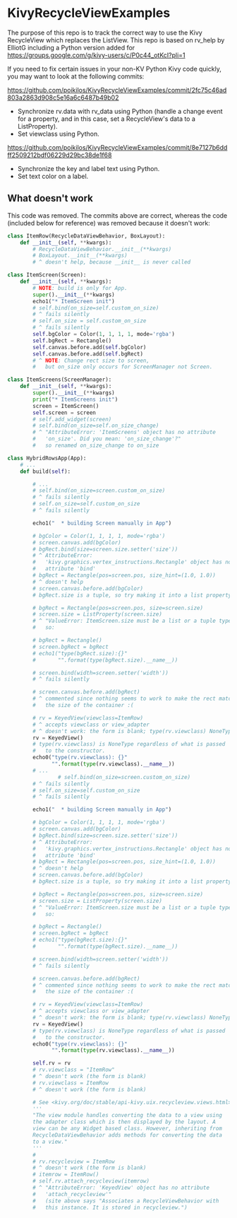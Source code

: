 # KivyRecycleViewExamples
The purpose of this repo is to track the correct way to use the Kivy RecycleView which replaces the ListView. This repo is based on rv_help by ElliotG including a Python version added for https://groups.google.com/g/kivy-users/c/P0c44_otKcI?pli=1

If you need to fix certain issues in your non-KV Python Kivy code quickly, you may want to look at the following commits:

<https://github.com/poikilos/KivyRecycleViewExamples/commit/2fc75c46ad803a2863d908c5e16a6c6487b49b02>
- Synchronize rv.data with rv_data using Python (handle a change event for a property, and in this case, set a RecycleView's data to a ListProperty).
- Set viewclass using Python.

<https://github.com/poikilos/KivyRecycleViewExamples/commit/8e7127b6ddff2509212bdf06229d29bc38de1f68>
- Synchronize the key and label text using Python.
- Set text color on a label.


## What doesn't work
This code was removed. The commits above are correct, whereas the code (included below for reference) was removed because it doesn't work:
```Python
class ItemRow(RecycleDataViewBehavior, BoxLayout):
    def __init__(self, **kwargs):
        # RecycleDataViewBehavior.__init__(**kwargs)
        # BoxLayout.__init__(**kwargs)
        # ^ doesn't help, because __init__ is never called

class ItemScreen(Screen):
    def __init__(self, **kwargs):
        # NOTE: build is only for App.
        super().__init__(**kwargs)
        echo1("* ItemScreen init")
        # self.bind(on_size=self.custom_on_size)
        # ^ fails silently
        # self.on_size = self.custom_on_size
        # ^ fails silently
        self.bgColor = Color(1, 1, 1, 1, mode='rgba')
        self.bgRect = Rectangle()
        self.canvas.before.add(self.bgColor)
        self.canvas.before.add(self.bgRect)
        # ^ NOTE: Change rect size to screen,
        #   but on_size only occurs for ScreenManager not Screen.

class ItemScreens(ScreenManager):
    def __init__(self, **kwargs):
        super().__init__(**kwargs)
        print("* ItemScreens init")
        screen = ItemScreen()
        self.screen = screen
        # self.add_widget(screen)
        # self.bind(on_size=self.on_size_change)
        # ^ "AttributeError: 'ItemScreens' object has no attribute
        #   'on_size'. Did you mean: 'on_size_change'?"
        #   so renamed on_size_change to on_size

class HybridRowsApp(App):
    # ...
    def build(self):

        # ...
        # self.bind(on_size=screen.custom_on_size)
        # ^ fails silently
        # self.on_size=self.custom_on_size
        # ^ fails silently

        echo1("  * building Screen manually in App")

        # bgColor = Color(1, 1, 1, 1, mode='rgba')
        # screen.canvas.add(bgColor)
        # bgRect.bind(size=screen.size.setter('size'))
        # ^ AttributeError:
        #   'kivy.graphics.vertex_instructions.Rectangle' object has no
        #   attribute 'bind'
        # bgRect = Rectangle(pos=screen.pos, size_hint=(1.0, 1.0))
        # ^ doesn't help
        # screen.canvas.before.add(bgColor)
        # bgRect.size is a tuple, so try making it into a list property:

        # bgRect = Rectangle(pos=screen.pos, size=screen.size)
        # screen.size = ListProperty(screen.size)
        # ^ "ValueError: ItemScreen.size must be a list or a tuple type"
        #   so:

        # bgRect = Rectangle()
        # screen.bgRect = bgRect
        # echo1("type(bgRect.size):{}"
        #       "".format(type(bgRect.size).__name__))

        # screen.bind(width=screen.setter('width'))
        # ^ fails silently

        # screen.canvas.before.add(bgRect)
        # ^ commented since nothing seems to work to make the rect match
        #   the size of the container :(

        # rv = KeyedView(viewclass=ItemRow)
        # ^ accepts viewclass or view_adapter
        # ^ doesn't work: the form is blank; type(rv.viewclass) NoneType
        rv = KeyedView()
        # type(rv.viewclass) is NoneType regardless of what is passed
        #   to the constructor.
        echo0("type(rv.viewclass): {}"
              "".format(type(rv.viewclass).__name__))
        # ...
                # self.bind(on_size=screen.custom_on_size)
        # ^ fails silently
        # self.on_size=self.custom_on_size
        # ^ fails silently

        echo1("  * building Screen manually in App")

        # bgColor = Color(1, 1, 1, 1, mode='rgba')
        # screen.canvas.add(bgColor)
        # bgRect.bind(size=screen.size.setter('size'))
        # ^ AttributeError:
        #   'kivy.graphics.vertex_instructions.Rectangle' object has no
        #   attribute 'bind'
        # bgRect = Rectangle(pos=screen.pos, size_hint=(1.0, 1.0))
        # ^ doesn't help
        # screen.canvas.before.add(bgColor)
        # bgRect.size is a tuple, so try making it into a list property:

        # bgRect = Rectangle(pos=screen.pos, size=screen.size)
        # screen.size = ListProperty(screen.size)
        # ^ "ValueError: ItemScreen.size must be a list or a tuple type"
        #   so:

        # bgRect = Rectangle()
        # screen.bgRect = bgRect
        # echo1("type(bgRect.size):{}"
        #       "".format(type(bgRect.size).__name__))

        # screen.bind(width=screen.setter('width'))
        # ^ fails silently

        # screen.canvas.before.add(bgRect)
        # ^ commented since nothing seems to work to make the rect match
        #   the size of the container :(

        # rv = KeyedView(viewclass=ItemRow)
        # ^ accepts viewclass or view_adapter
        # ^ doesn't work: the form is blank; type(rv.viewclass) NoneType
        rv = KeyedView()
        # type(rv.viewclass) is NoneType regardless of what is passed
        #   to the constructor.
        echo0("type(rv.viewclass): {}"
              "".format(type(rv.viewclass).__name__))

        self.rv = rv
        # rv.viewclass = "ItemRow"
        # ^ doesn't work (the form is blank)
        # rv.viewclass = ItemRow
        # ^ doesn't work (the form is blank)

        # See <kivy.org/doc/stable/api-kivy.uix.recycleview.views.html>:
        '''
        "The view module handles converting the data to a view using
        the adapter class which is then displayed by the layout. A
        view can be any Widget based class. However, inheriting from
        RecycleDataViewBehavior adds methods for converting the data
        to a view."
        '''
        #
        # rv.recycleview = ItemRow
        # ^ doesn't work (the form is blank)
        # itemrow = ItemRow()
        # self.rv.attach_recycleview(itemrow)
        # ^ "AttributeError: 'KeyedView' object has no attribute
        #   'attach_recycleview'"
        #   (site above says "Associates a RecycleViewBehavior with
        #   this instance. It is stored in recycleview.")
```
